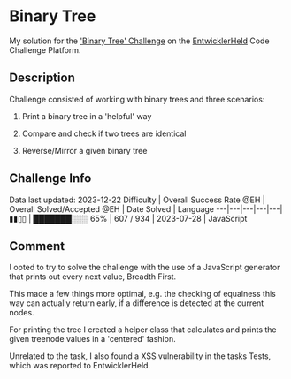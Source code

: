 # Binary Tree

My solution for the ['Binary Tree' Challenge](https://platform.entwicklerheld.de/challenge/binary-tree?technology=JavaScript) on the [EntwicklerHeld](https://platform.entwicklerheld.de/) Code Challenge Platform.

## Description
Challenge consisted of working with binary trees and three scenarios:

1) Print a binary tree in a 'helpful' way

2) Compare and check if two trees are identical

3) Reverse/Mirror a given binary tree

## Challenge Info
Data last updated: 2023-12-22
Difficulty | Overall Success Rate @EH | Overall Solved/Accepted @EH | Date Solved | Language
---|---|---|---|---|
▮▮▯▯ | ███████░░░ 65% | 607 / 934 | 2023-07-28 | JavaScript

## Comment
I opted to try to solve the challenge with the use of a JavaScript generator that prints out every next value, Breadth First.

This made a few things more optimal, e.g. the checking of equalness this way can actually return early, if a difference is detected at the current nodes.

For printing the tree I created a helper class that calculates and prints the given treenode values in a 'centered' fashion.

Unrelated to the task, I also found a XSS vulnerability in the tasks Tests, which was reported to EntwicklerHeld.